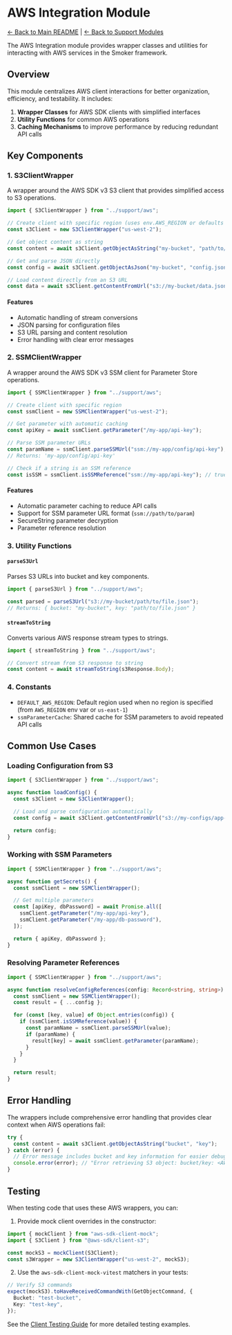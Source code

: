 # AWS Integration Module

[← Back to Main README](../../../README.md) | [← Back to Support Modules](../README.md)

The AWS Integration module provides wrapper classes and utilities for interacting with AWS services in the Smoker framework.

## Overview

This module centralizes AWS client interactions for better organization, efficiency, and testability. It includes:

1. **Wrapper Classes** for AWS SDK clients with simplified interfaces
2. **Utility Functions** for common AWS operations
3. **Caching Mechanisms** to improve performance by reducing redundant API calls

## Key Components

### 1. S3ClientWrapper

A wrapper around the AWS SDK v3 S3 client that provides simplified access to S3 operations.

```typescript
import { S3ClientWrapper } from "../support/aws";

// Create client with specific region (uses env.AWS_REGION or defaults to us-east-1)
const s3Client = new S3ClientWrapper("us-west-2");

// Get object content as string
const content = await s3Client.getObjectAsString("my-bucket", "path/to/file.txt");

// Get and parse JSON directly
const config = await s3Client.getObjectAsJson("my-bucket", "config.json");

// Load content directly from an S3 URL
const data = await s3Client.getContentFromUrl("s3://my-bucket/data.json");
```

#### Features

- Automatic handling of stream conversions
- JSON parsing for configuration files
- S3 URL parsing and content resolution
- Error handling with clear error messages

### 2. SSMClientWrapper

A wrapper around the AWS SDK v3 SSM client for Parameter Store operations.

```typescript
import { SSMClientWrapper } from "../support/aws";

// Create client with specific region
const ssmClient = new SSMClientWrapper("us-west-2");

// Get parameter with automatic caching
const apiKey = await ssmClient.getParameter("/my-app/api-key");

// Parse SSM parameter URLs
const paramName = ssmClient.parseSSMUrl("ssm://my-app/config/api-key");
// Returns: 'my-app/config/api-key'

// Check if a string is an SSM reference
const isSSM = ssmClient.isSSMReference("ssm://my-app/api-key"); // true
```

#### Features

- Automatic parameter caching to reduce API calls
- Support for SSM parameter URL format (`ssm://path/to/param`)
- SecureString parameter decryption
- Parameter reference resolution

### 3. Utility Functions

#### `parseS3Url`

Parses S3 URLs into bucket and key components.

```typescript
import { parseS3Url } from "../support/aws";

const parsed = parseS3Url("s3://my-bucket/path/to/file.json");
// Returns: { bucket: "my-bucket", key: "path/to/file.json" }
```

#### `streamToString`

Converts various AWS response stream types to strings.

```typescript
import { streamToString } from "../support/aws";

// Convert stream from S3 response to string
const content = await streamToString(s3Response.Body);
```

### 4. Constants

- `DEFAULT_AWS_REGION`: Default region used when no region is specified (from `AWS_REGION` env var or `us-east-1`)
- `ssmParameterCache`: Shared cache for SSM parameters to avoid repeated API calls

## Common Use Cases

### Loading Configuration from S3

```typescript
import { S3ClientWrapper } from "../support/aws";

async function loadConfig() {
  const s3Client = new S3ClientWrapper();

  // Load and parse configuration automatically
  const config = await s3Client.getContentFromUrl("s3://my-configs/app-config.json");

  return config;
}
```

### Working with SSM Parameters

```typescript
import { SSMClientWrapper } from "../support/aws";

async function getSecrets() {
  const ssmClient = new SSMClientWrapper();

  // Get multiple parameters
  const [apiKey, dbPassword] = await Promise.all([
    ssmClient.getParameter("/my-app/api-key"),
    ssmClient.getParameter("/my-app/db-password"),
  ]);

  return { apiKey, dbPassword };
}
```

### Resolving Parameter References

```typescript
import { SSMClientWrapper } from "../support/aws";

async function resolveConfigReferences(config: Record<string, string>) {
  const ssmClient = new SSMClientWrapper();
  const result = { ...config };

  for (const [key, value] of Object.entries(config)) {
    if (ssmClient.isSSMReference(value)) {
      const paramName = ssmClient.parseSSMUrl(value);
      if (paramName) {
        result[key] = await ssmClient.getParameter(paramName);
      }
    }
  }

  return result;
}
```

## Error Handling

The wrappers include comprehensive error handling that provides clear context when AWS operations fail:

```typescript
try {
  const content = await s3Client.getObjectAsString("bucket", "key");
} catch (error) {
  // Error message includes bucket and key information for easier debugging
  console.error(error); // "Error retrieving S3 object: bucket/key: <AWS Error>"
}
```

## Testing

When testing code that uses these AWS wrappers, you can:

1. Provide mock client overrides in the constructor:

```typescript
import { mockClient } from "aws-sdk-client-mock";
import { S3Client } from "@aws-sdk/client-s3";

const mockS3 = mockClient(S3Client);
const s3Wrapper = new S3ClientWrapper("us-west-2", mockS3);
```

2. Use the `aws-sdk-client-mock-vitest` matchers in your tests:

```typescript
// Verify S3 commands
expect(mockS3).toHaveReceivedCommandWith(GetObjectCommand, {
  Bucket: "test-bucket",
  Key: "test-key",
});
```

See the [Client Testing Guide](../../../test/clients/README.md) for more detailed testing examples.
